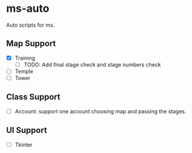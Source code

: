 # ms-auto

Auto scripts for ms.

## Map Support

- [x] Training
  - [ ] TODO: Add final stage check and stage numbers check
- [ ] Temple
- [ ] Tower

## Class Support

- [ ] Account: support one account choosing map and passing the stages.

## UI Support

- [ ] Tkinter
